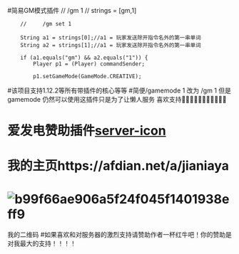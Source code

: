#简易GM模式插件
        //     /gm 1
        //     strings = [gm,1]

        //     /gm set 1

        String a1 = strings[0];//a1 = 玩家发送除开指令名外的第一串单词
        String a2 = strings[1];//a1 = 玩家发送除开指令名外的第一串单词

        if (a1.equals("gm") && a2.equals("1")) {
            Player p1 = (Player) commandSender;

            p1.setGameMode(GameMode.CREATIVE);
#该项目支持1.12.2等所有带插件的核心等等
#简便/gamemode 1 改为 /gm 1
但是gamemode 仍然可以使用这插件只是为了让懒人服务
喜欢支持🤞🤞🤞🤞🤞🤞🤞🤞🤞🤞🤞
# 爱发电赞助插件[server-icon](https://github.com/Hugo1314520/Aifadian/assets/122942974/3077d245-68b7-4d0a-8798-5b9fd55ce7f9)
# 我的主页https://afdian.net/a/jianiaya
# ![b99f66ae906a5f24f045f1401938eff9](https://github.com/Hugo1314520/Aifadian/assets/122942974/70793dee-edb6-4cd1-82bb-ec805ac51b9a)
我的二维码
#如果喜欢和对服务器的激烈支持请赞助作者一杯红牛吧！你的赞助是对我最大的支持！！！！
